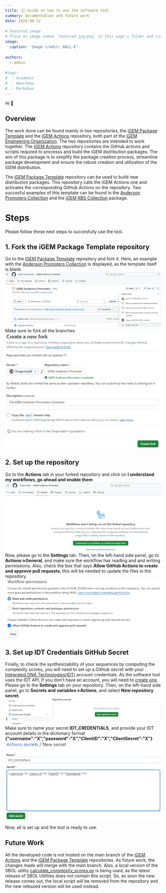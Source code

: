 ```yaml
---
title: 🧑‍💻️ Guide on how to use the software tool
summary: Documentation and future work
date: 2024-08-12

# Featured image
# Place an image named `featured.jpg/png` in this page's folder and customize its options here.
image:
  caption: 'Image credit: DALL-E'

authors:
  - admin

#tags:
#  - Academic
#  - Wowchemy
#  - Markdown 
---
```


Hi 👋

## Overview
The work done can be found mainly in two repositories, the [iGEM Package Template](https://github.com/iGEM-Engineering/iGEM-package-template/tree/gsoc2024) and the [iGEM Actions](https://github.com/jguillen15/iGEM-actions/tree/gsoc_new) repository, both part of the [iGEM Engineering Organization](https://github.com/iGEM-Engineering). The two repositories are intended to work together. The [iGEM Actions](https://github.com/jguillen15/iGEM-actions/tree/gsoc_new) repository contains the GitHub actions and scripts required to processs and build the iGEM distribution packages.
The aim of this package is to simplify the package creation process, streamline package development and ensure the robust creation and utilization of the iGEM distribution.

The [iGEM Package Template](https://github.com/iGEM-Engineering/iGEM-package-template/tree/gsoc2024) repository can be used to build new distribution packages. This repository calls the iGEM Actions one and activates the corresponding GitHub Actions on the repository. Two succesful examples of this template can be found in the [Anderson Promoters Collection](https://github.com/iGEM-Engineering/iGEM-Anderson-Promoters) and the [iGEM RBS Collection](https://github.com/iGEM-Engineering/iGEM-RBS-collection) package.

# Steps
Please follow these next steps to succesfully use the tool.
## 1. Fork the iGEM Package Template repository
Go to the [iGEM Package Template](https://github.com/iGEM-Engineering/iGEM-package-template/tree/gsoc2024) repository and fork it. Here, an example with the [Anderson Promoters Collection](https://github.com/iGEM-Engineering/iGEM-Anderson-Promoters) is displayed, as the template itself is blank.
![Fork 1](fork1.jpg)
Make sure to fork all the branches.
![Fork 2](fork2.jpg)

## 2. Set up the repository
Go to the **Actions** tab in your forked repository and click on **I understand my workflows, go ahead and enable them**
![Allow workflow](allow_workflow.jpg)
Now, please go to the **Settings** tab. Then, on the left-hand side panel, go to **Actions->General**, and make sure the workflow has reading and and writing permissions. Also, check the box that says **Allow GitHub Actions to create and approve pull requests**, this will be needed to update the files in the repository.
![Workflow permissions](workflow_permissions.jpg)

## 3. Set up IDT Credentials GitHub Secret
Finally, to check the synthesizability of your sequences by computing the complexity scores, you will need to set up a GitHub secret with your [Integrated DNA Technologies(IDT)](https://www.idtdna.com/pages) account credentials. As the software tool uses the IDT API, If you don't have an account, you will need to [create one](https://www.idtdna.com/site/Account/AccountSetup). 
Please go to the **Settings** tab on your repository. Then, on the left-hand side panel, go to **Secrets and variables->Actions**, and select **New repository secret**. 
![Secrets 1](secrets1.jpg)
Make sure to name your secret **IDT_CREDENTIALS**, and provide your IDT account details in the dictionary format **{"username":"X","password":"X","ClientID":"X","ClientSecret":"X"}**
![Secrets 2](secrets2.jpg)

Now, all is set up and the tool is ready to use.

## Future Work

All the developed code is not hosted on the main branch of the [iGEM Actions](https://github.com/iGEM-Engineering/iGEM-actions) and the [iGEM Package Template](https://github.com/iGEM-Engineering/iGEM-package-template) repositories. As future work, the changes made will merge with the main branch. Also, a local version of the SBOL utility [calculate_complexity_scores.py](https://github.com/SynBioDex/SBOL-utilities/blob/develop/sbol_utilities/calculate_complexity_scores.py) is being used, as the latest release of SBOL Utilities does not contain this script. So, as soon the new release comes out, the local script will be removed from the repository and the new released version will be used instead.

